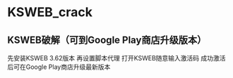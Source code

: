 # KSWEB_crack
## KSWEB破解（可到Google Play商店升级版本）
先安装KSWEB 3.62版本
再设置脚本代理
打开KSWEB随意输入激活码
成功激活后可在Google Play商店升级最新版本
